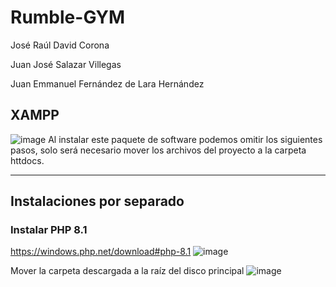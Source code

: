 # Rumble-GYM

José Raúl David Corona

Juan José Salazar Villegas

Juan Emmanuel Fernández de Lara Hernández


## XAMPP
![image](https://user-images.githubusercontent.com/88942550/205165022-476af4bc-620f-4392-a2e3-b90bc78bd2fc.png)
Al instalar este paquete de software podemos omitir los siguientes pasos, solo será necesario mover los archivos del proyecto a la carpeta httdocs.

---

## Instalaciones por separado
### Instalar PHP 8.1

https://windows.php.net/download#php-8.1
![image](https://user-images.githubusercontent.com/88942550/205164081-6fabf270-f33f-4ef9-8af8-c765b5bf7c74.png)

Mover la carpeta descargada a la raíz del disco principal
![image](https://user-images.githubusercontent.com/88942550/205164325-1f1fe6d4-75f5-4d0c-9658-933ba8c66004.png)

